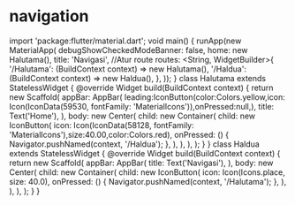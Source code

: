 # navigation
import 'package:flutter/material.dart';  void main() {   runApp(new MaterialApp(     debugShowCheckedModeBanner: false,     home: new Halutama(),          title: 'Navigasi',          //Atur route     routes: &lt;String, WidgetBuilder>{       '/Halutama': (BuildContext context) => new Halutama(),       '/Haldua': (BuildContext context) => new Haldua(),     },   )); }  class Halutama extends StatelessWidget {   @override   Widget build(BuildContext context) {     return new Scaffold(       appBar: AppBar(         leading:IconButton(color:Colors.yellow,icon: Icon(IconData(59530, fontFamily: 'MaterialIcons')),onPressed:null,),         title: Text('Home'),       ),       body: new Center(         child: new Container(           child: new IconButton(             icon: Icon(IconData(58128, fontFamily: 'MaterialIcons'),size:40.00,color:Colors.red),             onPressed: () {               Navigator.pushNamed(context, '/Haldua');             },           ),         ),       ),     );   } }   class Haldua extends StatelessWidget {   @override   Widget build(BuildContext context) {     return new Scaffold(       appBar: AppBar(         title: Text('Navigasi'),       ),       body: new Center(         child: new Container(           child: new IconButton(             icon: Icon(Icons.place, size: 40.0),             onPressed: () {               Navigator.pushNamed(context, '/Halutama');             },           ),         ),       ),     );   } }
